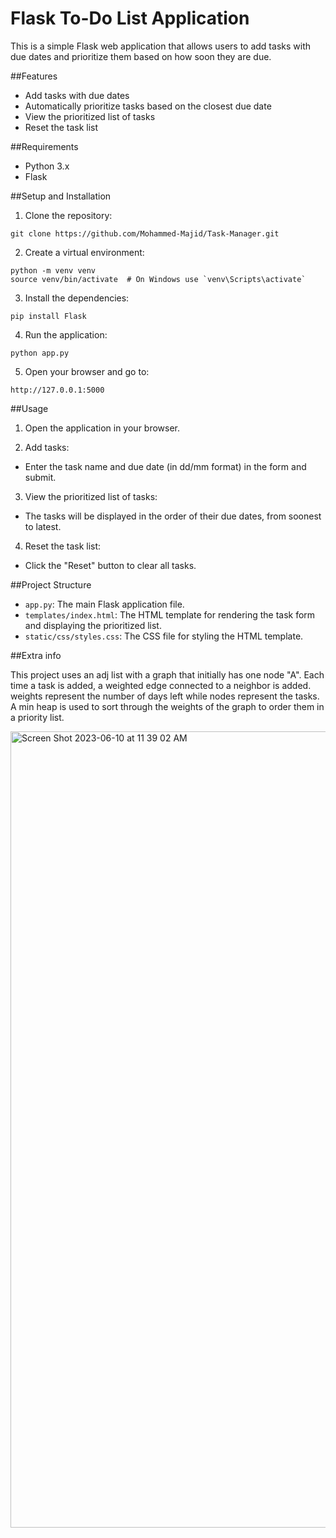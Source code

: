 # Flask To-Do List Application

This is a simple Flask web application that allows users to add tasks with due dates and prioritize them based on how soon they are due. 

##Features

- Add tasks with due dates
- Automatically prioritize tasks based on the closest due date
- View the prioritized list of tasks
- Reset the task list

##Requirements

- Python 3.x
- Flask

##Setup and Installation

1. Clone the repository:
```
git clone https://github.com/Mohammed-Majid/Task-Manager.git
```
2. Create a virtual environment:
```
python -m venv venv
source venv/bin/activate  # On Windows use `venv\Scripts\activate`
```
3. Install the dependencies:

``` pip install Flask ```

4. Run the application:

``` python app.py ```

5. Open your browser and go to:
   
``` http://127.0.0.1:5000 ```

##Usage

1. Open the application in your browser.
   
2. Add tasks:
  - Enter the task name and due date (in dd/mm format) in the form and submit.
    
3. View the prioritized list of tasks:
  - The tasks will be displayed in the order of their due dates, from soonest to latest.
    
4. Reset the task list:
  - Click the "Reset" button to clear all tasks.
    
##Project Structure

- `app.py`: The main Flask application file.
- `templates/index.html`: The HTML template for rendering the task form and displaying the prioritized list.
- `static/css/styles.css`: The CSS file for styling the HTML template.



##Extra info

This project uses an adj list with a graph that initially has one node "A". 
Each time a task is added, a weighted edge connected to a neighbor is added.
weights represent the number of days left while nodes represent the tasks.
A min heap is used to sort through the weights of the graph to order them in a priority list.



<img width="1274" alt="Screen Shot 2023-06-10 at 11 39 02 AM" src="https://github.com/Mohammed-Majid/Task-Manager/assets/136110323/f46ffdd8-bc92-4edf-a912-ad90dd2cf90e">

